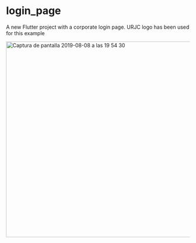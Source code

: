 # login_page

A new Flutter project with a corporate login page. URJC logo has been used for this example

<img width="535" alt="Captura de pantalla 2019-08-08 a las 19 54 30" src="https://user-images.githubusercontent.com/11978998/62725947-6a7af280-ba16-11e9-8f39-41704891eaed.png">

